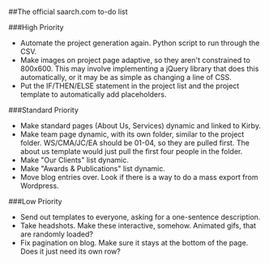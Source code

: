 ##The official saarch.com to-do list

###High Priority
-	Automate the project generation again. Python script to run through the CSV.
-	Make images on project page adaptive, so they aren't constrained to 800x600. This may involve implementing a jQuery library that does this automatically, or it may be as simple as changing a line of CSS.
-	Put the IF/THEN/ELSE statement in the project list and the project template to automatically add placeholders.

###Standard Priority
-	Make standard pages (About Us, Services) dynamic and linked to Kirby.
-	Make team page dynamic, with its own folder, similar to the project folder. WS/CMA/JC/EA should be 01-04, so they are pulled first. The about us template would just pull the first four people in the folder.
-	Make "Our Clients" list dynamic.
-	Make "Awards & Publications" list dynamic.
-	Move blog entries over. Look if there is a way to do a mass export from Wordpress.

###Low Priority
-	Send out templates to everyone, asking for a one-sentence description.
-	Take headshots. Make these interactive, somehow. Animated gifs, that are randomly loaded?
-	Fix pagination on blog. Make sure it stays at the bottom of the page. Does it just need its own row?